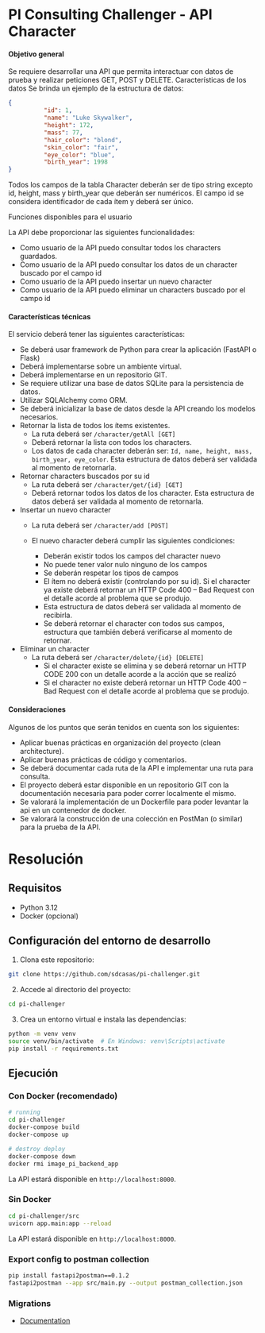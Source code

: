 # PI Consulting Challenger - API Character



#### Objetivo general

Se requiere desarrollar una API que permita interactuar con datos de prueba y realizar peticiones GET, POST y DELETE.
Características de los datos
Se brinda un ejemplo de la estructura de datos:
```json
{
          "id": 1,
          "name": "Luke Skywalker",
          "height": 172,
          "mass": 77,
          "hair_color": "blond",
          "skin_color": "fair",
          "eye_color": "blue",
          "birth_year": 1998
}
```

Todos los campos de la tabla Character deberán ser de tipo string excepto id, height, mass y birth_year que deberán ser numéricos. El campo id se considera identificador de cada ítem y deberá ser único.

Funciones disponibles para el usuario

La API debe proporcionar las siguientes funcionalidades:

 * Como usuario de la API puedo consultar todos los characters guardados.
 * Como usuario de la API puedo consultar los datos de un character buscado por el campo id
 * Como usuario de la API puedo insertar un nuevo character
 * Como usuario de la API puedo eliminar un characters buscado por el campo id

#### Características técnicas

El servicio deberá tener las siguientes características:

 * Se deberá usar framework de Python para crear la aplicación (FastAPI o Flask)
 * Deberá implementarse sobre un ambiente virtual.
 * Deberá implementarse en un repositorio GIT.
 * Se requiere utilizar una base de datos SQLite para la persistencia de datos.
 * Utilizar SQLAlchemy como ORM.
 * Se deberá inicializar la base de datos desde la API creando los modelos necesarios.
 * Retornar la lista de todos los ítems existentes.
      - La ruta deberá ser `/character/getAll [GET]` 
      - Deberá retornar la lista con todos los characters. 
      - Los datos de cada character deberán ser: `Id, name, height, mass, birth_year, eye_color`. Esta estructura de datos deberá ser validada al momento de retornarla.
 * Retornar characters buscados por su id
      - La ruta deberá ser `/character/get/{id} [GET]`
      - Deberá retornar todos los datos de los character. Esta estructura de datos deberá ser validada al momento de retornarla.
 * Insertar un nuevo character
      - La ruta deberá ser `/character/add [POST]`
      - El nuevo character deberá cumplir las siguientes condiciones:

         * Deberán existir todos los campos del character nuevo
         * No puede tener valor nulo ninguno de los campos
         * Se deberán respetar los tipos de campos
         * El ítem no deberá existir (controlando por su id). Si el character ya existe deberá retornar un HTTP Code 400 – Bad Request con el detalle acorde al problema que se produjo.
         * Esta estructura de datos deberá ser validada al momento de recibirla. 
         * Se deberá retornar el  character con todos sus campos, estructura que también deberá verificarse al momento de retornar.
 * Eliminar un character
      - La ruta deberá ser `/character/delete/{id} [DELETE]`
         * Si el character existe se elimina y se deberá retornar un HTTP CODE 200 con un detalle acorde a la acción que se realizó
         * Si el character no existe deberá retornar un HTTP Code 400 – Bad Request con el detalle acorde al problema que se produjo.


#### Consideraciones

Algunos de los puntos que serán tenidos en cuenta son los siguientes:

 * Aplicar buenas prácticas en organización del proyecto (clean architecture).
 * Aplicar buenas prácticas de código y comentarios.
 * Se deberá documentar cada ruta de la API e implementar una ruta para consulta.
 * El proyecto deberá estar disponible en un repositorio GIT con la documentación necesaria para poder correr localmente el mismo.
 * Se valorará la implementación de un Dockerfile para poder levantar la api en un contenedor de docker.
 * Se valorará la construcción de una colección en PostMan (o similar) para la prueba de la API.



# Resolución

## Requisitos

- Python 3.12
- Docker (opcional)

## Configuración del entorno de desarrollo

1. Clona este repositorio:

```bash
git clone https://github.com/sdcasas/pi-challenger.git
```

2. Accede al directorio del proyecto:

```bash
cd pi-challenger
```

3. Crea un entorno virtual e instala las dependencias:

```bash
python -m venv venv
source venv/bin/activate  # En Windows: venv\Scripts\activate
pip install -r requirements.txt
```

## Ejecución

### Con Docker (recomendado)

```bash
# running
cd pi-challenger
docker-compose build 
docker-compose up

# destroy deploy
docker-compose down
docker rmi image_pi_backend_app
```

La API estará disponible en `http://localhost:8000`.

### Sin Docker

```bash
cd pi-challenger/src
uvicorn app.main:app --reload
```

La API estará disponible en `http://localhost:8000`.


### Export config to postman collection

```bash
pip install fastapi2postman==0.1.2
fastapi2postman --app src/main.py --output postman_collection.json
```


### Migrations

* [Documentation](src/migrations/README.md)
